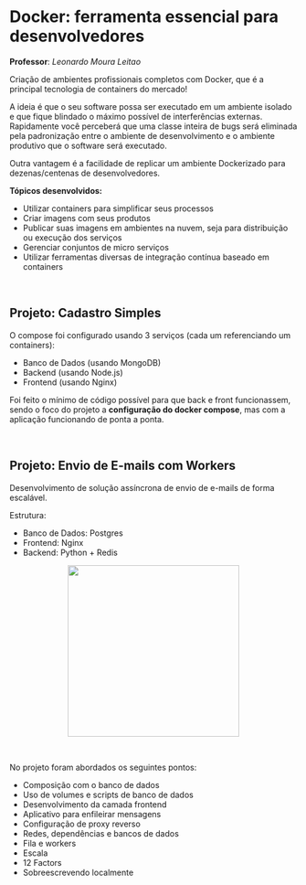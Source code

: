 # Docker: ferramenta essencial para desenvolvedores

**Professor**: _Leonardo Moura Leitao_

Criação de ambientes profissionais completos com Docker, que é a principal tecnologia de containers do mercado!

A ideia é que o seu software possa ser executado em um ambiente isolado e que fique blindado o máximo possível de interferências externas. Rapidamente você perceberá que uma classe inteira de bugs será eliminada pela padronização entre o ambiente de desenvolvimento e o ambiente produtivo que o software será executado.

Outra vantagem é a facilidade de replicar um ambiente Dockerizado para dezenas/centenas de desenvolvedores.

**Tópicos desenvolvidos:**
- Utilizar containers para simplificar seus processos
- Criar imagens com seus produtos
- Publicar suas imagens em ambientes na nuvem, seja para distribuição ou execução dos serviços
- Gerenciar conjuntos de micro serviços
- Utilizar ferramentas diversas de integração contínua baseado em containers

<br>

## Projeto: Cadastro Simples

O compose foi configurado usando 3 serviços (cada um referenciando um containers):
- Banco de Dados (usando MongoDB)
- Backend (usando Node.js)
- Frontend (usando Nginx)

Foi feito o mínimo de código possível para que back e front funcionassem, sendo o foco do projeto a **configuração do docker compose**, mas com a aplicação funcionando de ponta a ponta.

<br>

## Projeto: Envio de E-mails com Workers

Desenvolvimento de solução assíncrona de envio de e-mails de forma escalável.

Estrutura:
- Banco de Dados: Postgres
- Frontend: Nginx
- Backend: Python + Redis

<p align="center">
  <img  height='300' src='https://user-images.githubusercontent.com/45580434/87934887-651b8a00-ca66-11ea-88f1-8f916221ae39.png'>
</p>
<br>

No projeto foram abordados os seguintes pontos:
- Composição com o banco de dados
- Uso de volumes e scripts de banco de dados
- Desenvolvimento da camada frontend
- Aplicativo para enfileirar mensagens
- Configuração de proxy reverso
- Redes, dependências e bancos de dados
- Fila e workers
- Escala
- 12 Factors
- Sobreescrevendo localmente

